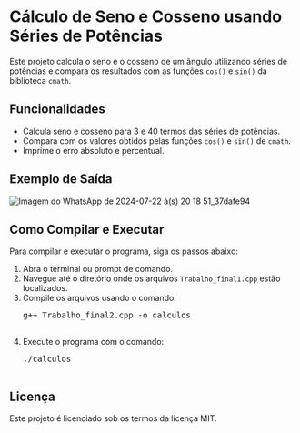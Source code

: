 <h1>Cálculo de Seno e Cosseno usando Séries de Potências</h1>

<p>Este projeto calcula o seno e o cosseno de um ângulo utilizando séries de potências e compara os resultados com as funções <code>cos()</code> e <code>sin()</code> da biblioteca <code>cmath</code>.</p>

<h2>Funcionalidades</h2>
<ul>
    <li>Calcula seno e cosseno para 3 e 40 termos das séries de potências.</li>
    <li>Compara com os valores obtidos pelas funções <code>cos()</code> e <code>sin()</code> de <code>cmath</code>.</li>
    <li>Imprime o erro absoluto e percentual.</li>
</ul>

<h2>Exemplo de Saída</h2>

![Imagem do WhatsApp de 2024-07-22 à(s) 20 18 51_37dafe94](https://github.com/user-attachments/assets/c6ed24cb-6620-466f-bc9d-086f674ef2bf)

<h2>Como Compilar e Executar</h2>
<p>Para compilar e executar o programa, siga os passos abaixo:</p>
<ol>
    <li>Abra o terminal ou prompt de comando.</li>
    <li>Navegue até o diretório onde os arquivos <code>Trabalho_final1.cpp</code> estão localizados.</li>
    <li>Compile os arquivos usando o comando:
        <pre>
g++ Trabalho_final2.cpp -o calculos
        </pre>
    </li>
    <li>Execute o programa com o comando:
        <pre>
./calculos
        </pre>
    </li>
</ol>


<h2>Licença</h2>
<p>Este projeto é licenciado sob os termos da licença MIT.</p>
